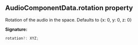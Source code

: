 
## AudioComponentData.rotation property

Rotation of the audio in the space. Defaults to {<!-- -->x: 0, y: 0, z: 0<!-- -->}

**Signature:**

```typescript
rotation?: XYZ;
```
